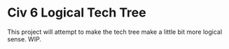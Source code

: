# Civ 6 Logical Tech Tree

This project will attempt to make the tech tree make a little bit more logical sense. WIP.